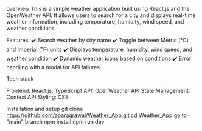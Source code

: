 overview
This is a simple weather application built using React.js and the OpenWeather API. It allows users to search for a city and displays real-time weather information, including temperature, humidity, wind speed, and weather conditions.

Features:
✔️ Search weather by city name
✔️ Toggle between Metric (°C) and Imperial (°F) units
✔️ Displays temperature, humidity, wind speed, and weather condition
✔️ Dynamic weather icons based on conditions
✔️ Error handling with a modal for API failures

Tech stack

Frontend: React.js, TypeScript
API: OpenWeather API
State Management: Context API
Styling: CSS

Installation and setup
git clone https://github.com/aparagrawal/Weather_App.git
cd Weather_App
go to "main" branch
npm install
npm run dev
